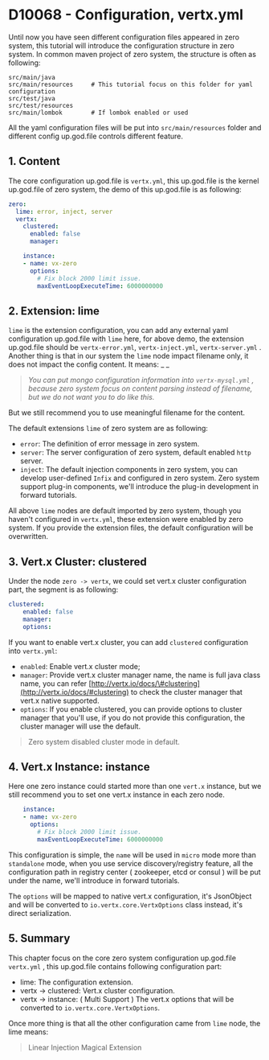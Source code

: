 # D10068 - Configuration, vertx.yml

Until now you have seen different configuration files appeared in zero system, this tutorial will introduce the
configuration structure in zero system. In common maven project of zero system, the structure is often as following:

```folder
src/main/java
src/main/resources     # This tutorial focus on this folder for yaml configuration
src/test/java
src/test/resources
src/main/lombok        # If lombok enabled or used
```

All the yaml configuration files will be put into `src/main/resources` folder and different config up.god.file controls
different feature.

## 1. Content

The core configuration up.god.file is `vertx.yml`, this up.god.file is the kernel up.god.file of zero system, the demo
of this up.god.file is as following:

```yaml
zero:
  lime: error, inject, server
  vertx:
    clustered:
      enabled: false
      manager:

    instance:
    - name: vx-zero
      options:
        # Fix block 2000 limit issue.
        maxEventLoopExecuteTime: 6000000000
```

## 2. Extension: lime

`lime` is the extension configuration, you can add any external yaml configuration up.god.file with `lime` here, for
above demo, the extension up.god.file should be `vertx-error.yml`, `vertx-inject.yml`, `vertx-server.yml` . Another
thing is that in our system the `lime` node impact filename only, it does not impact the config content. It means: _ _

> _You can put mongo configuration information into _`vertx-mysql.yml`_ , because zero system focus on content parsing
instead of filename, but we do not want you to do like this._

But we still recommend you to use meaningful filename for the content.

The default extensions `lime` of zero system are as following:

* `error`: The definition of error message in zero system.
* `server`: The server configuration of zero system, default enabled `http` server.
* `inject`: The default injection components in zero system, you can develop user-defined `Infix` and configured in zero
  system. Zero system support plug-in components, we'll introduce the plug-in development in forward tutorials.

All above `lime` nodes are default imported by zero system, though you haven't configured in `vertx.yml`, these
extension were enabled by zero system. If you provide the extension files, the default configuration will be
overwritten.

## 3. Vert.x Cluster: clustered

Under the node `zero -> vertx`, we could set vert.x cluster configuration part, the segment is as following:

```yaml
clustered:
    enabled: false
    manager: 
    options:
```

If you want to enable vert.x cluster, you can add `clustered` configuration into `vertx.yml`:

* `enabled`: Enable vert.x cluster mode;
* `manager`: Provide vert.x cluster manager name, the name is full java class name, you can
  refer [http://vertx.io/docs/\#clustering](http://vertx.io/docs/#clustering) to check the cluster manager that vert.x
  native supported.
* `options`: If you enable clustered, you can provide options to cluster manager that you'll use, if you do not provide
  this configuration, the cluster manager will use the default.

> Zero system disabled cluster mode in default.

## 4. Vert.x Instance: instance

Here one zero instance could started more than one `vert.x` instance, but we still recommend you to set one vert.x
instance in each zero node.

```yaml
    instance:
    - name: vx-zero
      options:
        # Fix block 2000 limit issue.
        maxEventLoopExecuteTime: 6000000000
```

This configuration is simple, the `name` will be used in `micro` mode more than `standalone` mode, when you use service
discovery/registry feature, all the configuration path in registry center \( zookeeper, etcd or consul \) will be put
under the name, we'll introduce in forward tutorials.

The `options` will be mapped to native vert.x configuration, it's JsonObject and will be converted
to `io.vertx.core.VertxOptions` class instead, it's direct serialization.

## 5. Summary

This chapter focus on the core zero system configuration up.god.file `vertx.yml` , this up.god.file contains following
configuration part:

* lime: The configuration extension.
* vertx -&gt; clustered: Vert.x cluster configuration.
* vertx -&gt; instance: \( Multi Support \) The vert.x options that will be converted to `io.vertx.core.VertxOptions`.

Once more thing is that all the other configuration came from `lime` node, the lime means:

> Linear Injection Magical Extension



